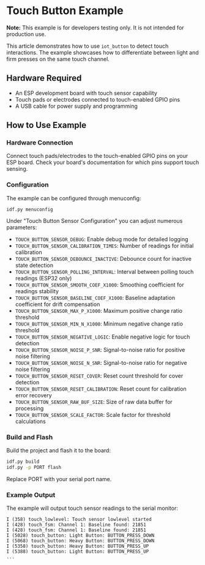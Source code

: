 # Touch Button Example

**Note:** This example is for developers testing only. It is not intended for production use.

This article demonstrates how to use `iot_button` to detect touch interactions. The example showcases how to differentiate between light and firm presses on the same touch channel.

## Hardware Required

* An ESP development board with touch sensor capability
* Touch pads or electrodes connected to touch-enabled GPIO pins
* A USB cable for power supply and programming

## How to Use Example

### Hardware Connection

Connect touch pads/electrodes to the touch-enabled GPIO pins on your ESP board. Check your board's documentation for which pins support touch sensing.

### Configuration

The example can be configured through menuconfig:

```
idf.py menuconfig
```

Under "Touch Button Sensor Configuration" you can adjust numerous parameters:

- `TOUCH_BUTTON_SENSOR_DEBUG`: Enable debug mode for detailed logging
- `TOUCH_BUTTON_SENSOR_CALIBRATION_TIMES`: Number of readings for initial calibration
- `TOUCH_BUTTON_SENSOR_DEBOUNCE_INACTIVE`: Debounce count for inactive state detection
- `TOUCH_BUTTON_SENSOR_POLLING_INTERVAL`: Interval between polling touch readings (ESP32 only)
- `TOUCH_BUTTON_SENSOR_SMOOTH_COEF_X1000`: Smoothing coefficient for readings stability
- `TOUCH_BUTTON_SENSOR_BASELINE_COEF_X1000`: Baseline adaptation coefficient for drift compensation
- `TOUCH_BUTTON_SENSOR_MAX_P_X1000`: Maximum positive change ratio threshold
- `TOUCH_BUTTON_SENSOR_MIN_N_X1000`: Minimum negative change ratio threshold
- `TOUCH_BUTTON_SENSOR_NEGATIVE_LOGIC`: Enable negative logic for touch detection
- `TOUCH_BUTTON_SENSOR_NOISE_P_SNR`: Signal-to-noise ratio for positive noise filtering
- `TOUCH_BUTTON_SENSOR_NOISE_N_SNR`: Signal-to-noise ratio for negative noise filtering
- `TOUCH_BUTTON_SENSOR_RESET_COVER`: Reset count threshold for cover detection
- `TOUCH_BUTTON_SENSOR_RESET_CALIBRATION`: Reset count for calibration error recovery
- `TOUCH_BUTTON_SENSOR_RAW_BUF_SIZE`: Size of raw data buffer for processing
- `TOUCH_BUTTON_SENSOR_SCALE_FACTOR`: Scale factor for threshold calculations

### Build and Flash

Build the project and flash it to the board:

```bash
idf.py build
idf.py -p PORT flash
```

Replace PORT with your serial port name.

### Example Output

The example will output touch sensor readings to the serial monitor:

```
I (358) touch_lowlevel: Touch sensor lowlevel started
I (428) touch_fsm: Channel 1: Baseline found: 21851
I (428) touch_fsm: Channel 1: Baseline found: 21851
I (5028) touch_button: Light Button: BUTTON_PRESS_DOWN
I (5068) touch_button: Heavy Button: BUTTON_PRESS_DOWN
I (5358) touch_button: Heavy Button: BUTTON_PRESS_UP
I (5388) touch_button: Light Button: BUTTON_PRESS_UP
...
```
